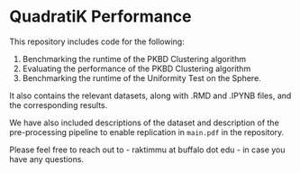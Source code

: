 # QuadratiK Performance 

This repository includes code for the following: 

1. Benchmarking the runtime of the PKBD Clustering algorithm
2. Evaluating the performance of the PKBD Clustering algorithm
3. Benchmarking the runtime of the Uniformity Test on the Sphere. 

It also contains the relevant datasets, along with .RMD and .IPYNB files, and the corresponding results.

We have also included descriptions of the dataset and description of the pre-processing pipeline to enable replication in `main.pdf` in the repository. 

Please feel free to reach out to - raktimmu at buffalo dot edu - in case you have any questions. 